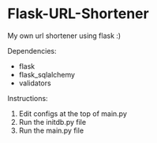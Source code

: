 # Flask-URL-Shortener
My own url shortener using flask :)

Dependencies:
- flask
- flask_sqlalchemy
- validators

Instructions:
1. Edit configs at the top of main.py
2. Run the initdb.py file
3. Run the main.py file
